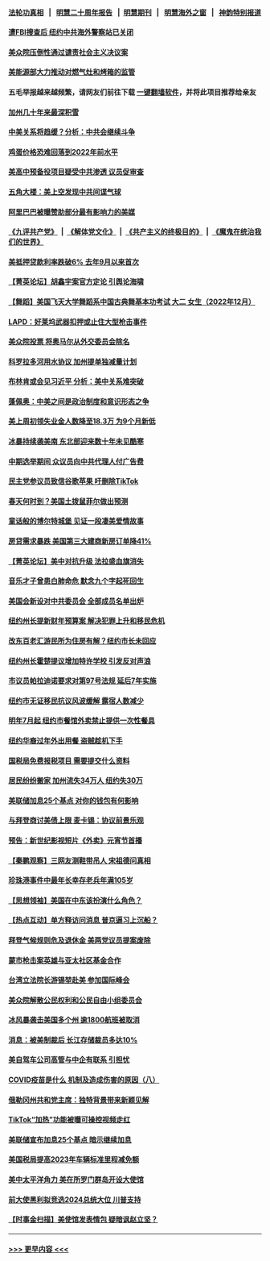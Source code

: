 #### [法轮功真相](https://github.com/gfw-breaker/truth/blob/master/README.md?t=0) &nbsp;&nbsp;|&nbsp;&nbsp; [明慧二十周年报告](https://github.com/gfw-breaker/mh-reports/blob/master/README.md?t=0) &nbsp;&nbsp;|&nbsp;&nbsp;[明慧期刊](https://github.com/gfw-breaker/mh-qikan) &nbsp;&nbsp;|&nbsp;&nbsp; [明慧海外之窗](https://github.com/gfw-breaker/mh-news/blob/master/README.md?t=0) &nbsp;&nbsp;|&nbsp;&nbsp; [神韵特别报道](https://github.com/gfw-breaker/mh-news/blob/master/shenyun.md?t=0)
#### [遭FBI搜查后 纽约中共海外警察站已关闭](../pages/nsc412/n13921337.md?t=02031243) 
#### [美众院压倒性通过谴责社会主义决议案](../pages/nsc412/n13921214.md?t=02031243) 
#### [美能源部大力推动对燃气灶和烤箱的监管](../pages/nsc412/n13921237.md?t=02031243) 
#### 五毛举报越来越频繁，请网友们前往下载 [一键翻墙软件](https://github.com/gfw-breaker/ssr-accounts)，并将此项目推荐给亲友
#### [加州几十年来最深积雪](../pages/nsc412/n13921268.md?t=02031243) 
#### [中美关系将趋缓？分析：中共会继续斗争](../pages/nsc412/n13921288.md?t=02031243) 
#### [鸡蛋价格恐难回落到2022年前水平](../pages/nsc412/n13921015.md?t=02031243) 
#### [美高中预备役项目疑受中共渗透 议员促审查](../pages/nsc412/n13920394.md?t=02031243) 
#### [五角大楼：美上空发现中共间谍气球](../pages/nsc412/n13921215.md?t=02031243) 
#### [阿里巴巴被曝赞助部分最有影响力的美媒](../pages/nsc412/n13920338.md?t=02031243) 
#### [《九评共产党》](https://github.com/begood0513/9ping.md/blob/master/README.md) &nbsp;|&nbsp; [《解体党文化》](../../../../jtdwh.md/blob/master/README.md)  &nbsp;|&nbsp; [《共产主义的终极目的》](../../../../gczydzjmd.md/blob/master/README.md) &nbsp;|&nbsp; [《魔鬼在统治我们的世界》](../../../../mgztzwmdsj.md/blob/master/README.md) 
#### [美抵押贷款利率跌破6% 去年9月以来首次](../pages/nsc412/n13921231.md?t=02031243) 
#### [【菁英论坛】胡鑫宇案官方定论 引舆论海啸](../pages/nsc412/n13921162.md?t=02031243) 
#### [【舞蹈】美国飞天大学舞蹈系中国古典舞基本功考试 大二 女生（2022年12月）](../pages/nsc412/n13921139.md?t=02031243) 
#### [LAPD：好莱坞武器扣押或止住大型枪击事件](../pages/nsc412/n13921194.md?t=02031243) 
#### [美众院投票 将奥马尔从外交委员会除名](../pages/nsc412/n13921086.md?t=02031243) 
#### [科罗拉多河用水协议 加州提单独减量计划](../pages/nsc412/n13921176.md?t=02031243) 
#### [布林肯或会见习近平 分析：美中关系难突破](../pages/nsc412/n13921029.md?t=02031243) 
#### [蓬佩奥：中美之间是政治制度和意识形态之争](../pages/nsc412/n13921067.md?t=02031243) 
#### [美上周初领失业金人数降至18.3万 为9个月新低](../pages/nsc412/n13921046.md?t=02031243) 
#### [冰暴持续袭美南 东北部迎来数十年未见酷寒](../pages/nsc412/n13921052.md?t=02031243) 
#### [中期选举期间 众议员向中共代理人付广告费](../pages/nsc412/n13921062.md?t=02031243) 
#### [民主党参议员致信谷歌苹果 吁删除TikTok](../pages/nsc412/n13920988.md?t=02031243) 
#### [春天何时到？美国土拨鼠菲尔做出预测](../pages/nsc412/n13921050.md?t=02031243) 
#### [童话般的博尔特城堡 见证一段凄美爱情故事](../pages/nsc412/n13920646.md?t=02031243) 
#### [房贷需求暴跌 美国第三大建商新房订单降41%](../pages/nsc412/n13920753.md?t=02031243) 
#### [【菁英论坛】美中对抗升级 法拉盛血旗消失](../pages/nsc412/n13920312.md?t=02031243) 
#### [音乐才子曾患白肺命危 默念九个字起死回生](../pages/nsc412/n13920654.md?t=02031243) 
#### [美国会新设对中共委员会 全部成员名单出炉](../pages/nsc412/n13920415.md?t=02031243) 
#### [纽约州长提新财年预算案 解决犯罪上升和移民危机](../pages/nsc412/n13920578.md?t=02031243) 
#### [改东百老汇游民所为住房有解？纽约市长未回应](../pages/nsc412/n13920598.md?t=02031243) 
#### [纽约州长霍楚提议增加特许学校 引发反对声浪](../pages/nsc412/n13920566.md?t=02031243) 
#### [市议员帕拉迪诺要求对第97号法规 延后7年实施](../pages/nsc412/n13920570.md?t=02031243) 
#### [纽约市无证移民抗议风波缓解 露宿人数减少](../pages/nsc412/n13920596.md?t=02031243) 
#### [明年7月起 纽约市餐馆外卖禁止提供一次性餐具](../pages/nsc412/n13920558.md?t=02031243) 
#### [纽约华裔过年外出用餐 盗贼趁机下手](../pages/nsc412/n13920605.md?t=02031243) 
#### [国税局免费报税项目 需要提交什么资料](../pages/nsc412/n13920568.md?t=02031243) 
#### [居民纷纷搬家 加州流失34万人 纽约失30万](../pages/nsc412/n13920539.md?t=02031243) 
#### [美联储加息25个基点 对你的钱包有何影响](../pages/nsc412/n13920454.md?t=02031243) 
#### [与拜登商讨美债上限 麦卡锡：协议前景乐观](../pages/nsc412/n13920400.md?t=02031243) 
#### [预告：新世纪影视短片《外卖》元宵节首播](../pages/nsc412/n13920436.md?t=02031243) 
#### [【秦鹏观察】三网友测鞋带吊人 宋祖德问真相](../pages/nsc412/n13920434.md?t=02031243) 
#### [珍珠港事件中最年长幸存老兵年满105岁](../pages/nsc412/n13920449.md?t=02031243) 
#### [【思想领袖】美国在中东该扮演什么角色？](../pages/nsc412/n13886837.md?t=02031243) 
#### [【热点互动】单方释访问消息 普京逼习上沉船？](../pages/nsc412/n13920409.md?t=02031243) 
#### [拜登气候规则危及退休金 美两党议员提案废除](../pages/nsc412/n13920397.md?t=02031243) 
#### [蒙市枪击案英雄与亚太社区基金合作](../pages/nsc412/n13920373.md?t=02031243) 
#### [台湾立法院长游锡堃赴美 参加国际峰会](../pages/nsc412/n13920393.md?t=02031243) 
#### [美众院解散公民权利和公民自由小组委员会](../pages/nsc412/n13920346.md?t=02031243) 
#### [冰风暴袭击美国多个州 逾1800航班被取消](../pages/nsc412/n13920396.md?t=02031243) 
#### [消息：被美制裁后 长江存储裁员多达10%](../pages/nsc412/n13920203.md?t=02031243) 
#### [美自驾车公司高管与中企有联系 引担忧](../pages/nsc412/n13920341.md?t=02031243) 
#### [COVID疫苗是什么 机制及造成伤害的原因（八）](../pages/nsc412/n13920371.md?t=02031243) 
#### [俄勒冈州共和党主席：独特背景带来新颖见解](../pages/nsc412/n13920367.md?t=02031243) 
#### [TikTok“加热”功能被曝可操控视频走红](../pages/nsc412/n13920331.md?t=02031243) 
#### [美联储宣布加息25个基点 暗示继续加息](../pages/nsc412/n13920355.md?t=02031243) 
#### [美国税局提高2023年车辆标准里程减免额](../pages/nsc412/n13920215.md?t=02031243) 
#### [美中太平洋角力 美在所罗门群岛开设大使馆](../pages/nsc412/n13920336.md?t=02031243) 
#### [前大使黑利拟竞选2024总统大位 川普支持](../pages/nsc412/n13920315.md?t=02031243) 
#### [【时事金扫描】美使馆发表情包 疑暗讽赵立坚？](../pages/nsc412/n13920282.md?t=02031243) 

----
#### [ >>> 更早内容 <<< ](../indexes/nsc412-earlier.md)

